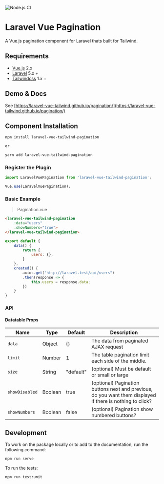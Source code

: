![Node.js CI](https://github.com/laravel-vue-tailwind/pagination/workflows/Node.js%20CI/badge.svg)

# Laravel Vue Pagination
A Vue.js pagination component for Laravel thats built for Tailwind.

## Requirements

* [Vue.js](https://vuejs.org/) 2.x
* [Laravel](http://laravel.com/docs/) 5.x +
* [Tailwindcss](https://tailwindcss.com/) 1.x +

## Demo & Docs

See [https://laravel-vue-tailwind.github.io/pagination/](https://laravel-vue-tailwind.github.io/pagination/)

## Component Installation

```bash
npm install laravel-vue-tailwind-pagination

or

yarn add laravel-vue-tailwind-pagination
```

### Register the Plugin

```javascript
import LaravelVuePagination from 'laravel-vue-tailwind-pagination';

Vue.use(LaravelVuePagination);
```

### Basic Example
> Pagination.vue


```html
<laravel-vue-tailwind-pagination
    :data="users"
    :showNumbers="true">
</laravel-vue-tailwind-pagination>
```

```javascript
export default {
    data() {
        return {
            users: {},
        }
    },
    created() {
        axios.get("http://laravel.test/api/users")
        .then(response => {
            this.users = response.data;
        })
    }
}
```

### API

#### Datatable Props

| Name | Type | Default | Description  
| --- | --- | --- | --- |
| `data ` | Object | {} | The data from paginated AJAX request |
| `limit` | Number | 1 | The table pagination limit each side of the middle. |
| `size` | String | "default" | (optional) Must be default or small or large |
| `showDisabled` | Boolean | true | (optional) Pagination buttons next and previous, do you want them displayed if there is nothing to click? |
| `showNumbers ` | Boolean | false | (optional) Pagination show numbered buttons? |


## Development

To work on the package locally or to add to the documentation, run the following command:

```bash
npm run serve
```

To run the tests:

```bash
npm run test:unit
```